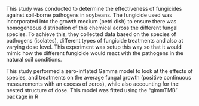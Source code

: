 This study was conducted to determine the effectiveness of fungicides against soil-borne pathogens in soybeans. The fungicide used was incorporated into the growth medium (petri dish) to ensure there was homogeneous distribution of this chemical across the different fungal species. To achieve this, they collected data based on the species of pathogens (isolates), different types of fungicide treatments and also at varying dose level. This experiment was setup this way so that it would mimic how the different fungicide would react with the pathogens in the natural soil conditions. 

This study performed a zero-inflated Gamma model to look at the effects of species, and treatments on the average fungal growth (positive continuous measurements with an excess of zeros), while also accounting for the nested structure of dose.  This model was fitted using the “glmmTMB” package in R
